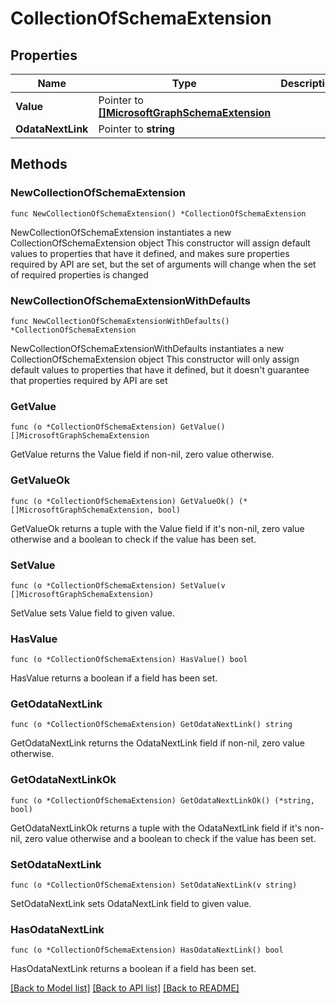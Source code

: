 # CollectionOfSchemaExtension

## Properties

Name | Type | Description | Notes
------------ | ------------- | ------------- | -------------
**Value** | Pointer to [**[]MicrosoftGraphSchemaExtension**](MicrosoftGraphSchemaExtension.md) |  | [optional] 
**OdataNextLink** | Pointer to **string** |  | [optional] 

## Methods

### NewCollectionOfSchemaExtension

`func NewCollectionOfSchemaExtension() *CollectionOfSchemaExtension`

NewCollectionOfSchemaExtension instantiates a new CollectionOfSchemaExtension object
This constructor will assign default values to properties that have it defined,
and makes sure properties required by API are set, but the set of arguments
will change when the set of required properties is changed

### NewCollectionOfSchemaExtensionWithDefaults

`func NewCollectionOfSchemaExtensionWithDefaults() *CollectionOfSchemaExtension`

NewCollectionOfSchemaExtensionWithDefaults instantiates a new CollectionOfSchemaExtension object
This constructor will only assign default values to properties that have it defined,
but it doesn't guarantee that properties required by API are set

### GetValue

`func (o *CollectionOfSchemaExtension) GetValue() []MicrosoftGraphSchemaExtension`

GetValue returns the Value field if non-nil, zero value otherwise.

### GetValueOk

`func (o *CollectionOfSchemaExtension) GetValueOk() (*[]MicrosoftGraphSchemaExtension, bool)`

GetValueOk returns a tuple with the Value field if it's non-nil, zero value otherwise
and a boolean to check if the value has been set.

### SetValue

`func (o *CollectionOfSchemaExtension) SetValue(v []MicrosoftGraphSchemaExtension)`

SetValue sets Value field to given value.

### HasValue

`func (o *CollectionOfSchemaExtension) HasValue() bool`

HasValue returns a boolean if a field has been set.

### GetOdataNextLink

`func (o *CollectionOfSchemaExtension) GetOdataNextLink() string`

GetOdataNextLink returns the OdataNextLink field if non-nil, zero value otherwise.

### GetOdataNextLinkOk

`func (o *CollectionOfSchemaExtension) GetOdataNextLinkOk() (*string, bool)`

GetOdataNextLinkOk returns a tuple with the OdataNextLink field if it's non-nil, zero value otherwise
and a boolean to check if the value has been set.

### SetOdataNextLink

`func (o *CollectionOfSchemaExtension) SetOdataNextLink(v string)`

SetOdataNextLink sets OdataNextLink field to given value.

### HasOdataNextLink

`func (o *CollectionOfSchemaExtension) HasOdataNextLink() bool`

HasOdataNextLink returns a boolean if a field has been set.


[[Back to Model list]](../README.md#documentation-for-models) [[Back to API list]](../README.md#documentation-for-api-endpoints) [[Back to README]](../README.md)


